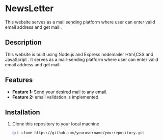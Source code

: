 # NewsLetter

This website serves as a mail sending platform where user can enter valid email address and get mail .


## Description

This website is built using Node.js and Express nodemailer Html,CSS and JavaScript . It serves  as a mail-sending platform where user can enter valid email address and get mail.

## Features

- **Feature 1:** Send your desired mail to any email.
- **Feature 2:** email validation is implemented.

## Installation

1. Clone this repository to your local machine.
   ```bash
   git clone https://github.com/yourusername/yourrepository.git
